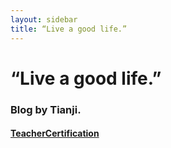 ```yaml
---
layout: sidebar
title: “Live a good life.”
---
```

# “Live a good life.”

### Blog by Tianji.

#### [TeacherCertification](TeacherCertification.md)
